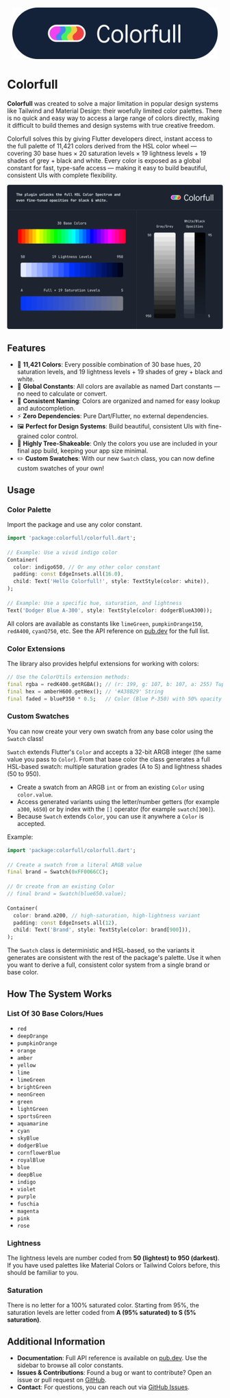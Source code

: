 <p align="center"><img src="https://raw.githubusercontent.com/adifyr/colorfull/refs/heads/main/assets/logo.png" height="120"></p>

# Colorfull

**Colorfull** was created to solve a major limitation in popular design systems like Tailwind and Material Design: their woefully limited color palettes. There is no quick and easy way to access a large range of colors directly, making it difficult to build themes and design systems with true creative freedom.

Colorfull solves this by giving Flutter developers direct, instant access to the full palette of 11,421 colors derived from the HSL color wheel — covering 30 base hues × 20 saturation levels × 19 lightness levels + 19 shades of grey + black and white. Every color is exposed as a global constant for fast, type-safe access — making it easy to build beautiful, consistent UIs with complete flexibility.

<p align="center"><img src="https://raw.githubusercontent.com/adifyr/colorfull/refs/heads/main/assets/system.png"></p>

## Features

- 🌈 **11,421 Colors**: Every possible combination of 30 base hues, 20 saturation levels, and 19 lightness levels + 19 shades of grey + black and white.
- 🔎 **Global Constants**: All colors are available as named Dart constants — no need to calculate or convert.
- 🎨 **Consistent Naming**: Colors are organized and named for easy lookup and autocompletion.
- ⚡️ **Zero Dependencies**: Pure Dart/Flutter, no external dependencies.
- 🖼️ **Perfect for Design Systems**: Build beautiful, consistent UIs with fine-grained color control.
- 🌳 **Highly Tree-Shakeable**: Only the colors you use are included in your final app build, keeping your app size minimal.
- ✏️ **Custom Swatches**: With our new `Swatch` class, you can now define custom swatches of your own!

## Usage

### Color Palette

Import the package and use any color constant.

```dart
import 'package:colorfull/colorfull.dart';

// Example: Use a vivid indigo color
Container(
  color: indigo650, // Or any other color constant
  padding: const EdgeInsets.all(16.0),
  child: Text('Hello Colorfull!', style: TextStyle(color: white)),
);

// Example: Use a specific hue, saturation, and lightness
Text('Dodger Blue A-300', style: TextStyle(color: dodgerBlueA300));
```

All colors are available as constants like `limeGreen`, `pumpkinOrange150`, `redA400`, `cyanQ750`, etc. See the API reference on [pub.dev](https://pub.dev/documentation/colorfull/latest) for the full list.

### Color Extensions

The library also provides helpful extensions for working with colors:

```dart
// Use the ColorUtils extension methods:
final rgba = redK400.getRGBA(); // (r: 199, g: 107, b: 107, a: 255) Tuple
final hex = amberH600.getHex(); // '#A38B29' String
final faded = blueP350 * 0.5;   // Color (Blue P-350) with 50% opacity
```

### Custom Swatches

You can now create your very own swatch from any base color using the `Swatch` class!

`Swatch` extends Flutter's `Color` and accepts a 32-bit ARGB integer (the same value you pass to `Color`).
From that base color the class generates a full HSL-based swatch: multiple saturation grades (A to S) and lightness shades (50 to 950).

- Create a swatch from an ARGB `int` or from an existing `Color` using `color.value`.
- Access generated variants using the letter/number getters (for example `a300`, `k650`) or by index with the `[]` operator (for example `swatch[300]`).
- Because `Swatch` extends `Color`, you can use it anywhere a `Color` is accepted.

Example:

```dart
import 'package:colorfull/colorfull.dart';

// Create a swatch from a literal ARGB value
final brand = Swatch(0xFF0066CC);

// Or create from an existing Color
// final brand = Swatch(blue650.value);

Container(
  color: brand.a200, // high-saturation, high-lightness variant
  padding: const EdgeInsets.all(12),
  child: Text('Brand', style: TextStyle(color: brand[900])),
);
```

The `Swatch` class is deterministic and HSL-based, so the variants it generates are consistent with the rest of the package's palette. Use it when you want to derive a full, consistent color system from a single brand or base color.

## How The System Works

### List Of 30 Base Colors/Hues

- `red`
- `deepOrange`
- `pumpkinOrange`
- `orange`
- `amber`
- `yellow`
- `lime`
- `limeGreen`
- `brightGreen`
- `neonGreen`
- `green`
- `lightGreen`
- `sportsGreen`
- `aquamarine`
- `cyan`
- `skyBlue`
- `dodgerBlue`
- `cornflowerBlue`
- `royalBlue`
- `blue`
- `deepBlue`
- `indigo`
- `violet`
- `purple`
- `fuschia`
- `magenta`
- `pink`
- `rose`

### Lightness

The lightness levels are number coded from **50 (lightest) to 950 (darkest)**. If you have used palettes like Material Colors or Tailwind Colors before, this should be familiar to you.

### Saturation

There is no letter for a 100% saturated color. Starting from 95%, the saturation levels are letter coded from **A (95% saturated) to S (5% saturation)**.

## Additional Information

- **Documentation**: Full API reference is available on [pub.dev](https://pub.dev/documentation/colorfull/latest). Use the sidebar to browse all color constants.
- **Issues & Contributions**: Found a bug or want to contribute? Open an issue or pull request on [GitHub](https://github.com/adifyr/colorfull).
- **Contact**: For questions, you can reach out via [GitHub Issues](https://github.com/adifyr/colorfull/issues).

